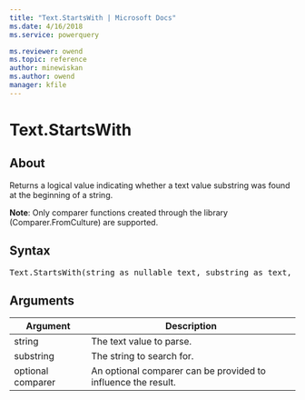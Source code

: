 ```yaml
---
title: "Text.StartsWith | Microsoft Docs"
ms.date: 4/16/2018
ms.service: powerquery

ms.reviewer: owend
ms.topic: reference
author: minewiskan
ms.author: owend
manager: kfile
---
```

# Text.StartsWith

  
## About  
Returns a logical value indicating whether a text value substring was found at the beginning of a string.  
  
**Note**: Only comparer functions created through the library (Comparer.FromCulture) are supported.  
  
## Syntax

<pre>
Text.StartsWith(string as nullable text, substring as text, optional comparer as nullable function) as nullable logical  
</pre>
  
## Arguments  
  
|Argument|Description|  
|------------|---------------|  
|string|The text value to parse.|  
|substring|The string to search for.|  
|optional comparer|An optional comparer can be provided to influence the result.|  
  
